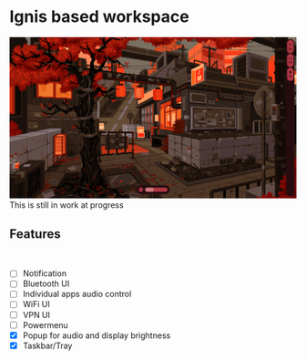 # Ignis based workspace
<img src="preview/v0.91.png">
This is still in work at progress

## Features
<br>

- [ ] Notification <br>
- [ ] Bluetooth UI <br>
- [ ] Individual apps audio control <br>
- [ ] WiFi UI <br>
- [ ] VPN UI <br>
- [ ] Powermenu <br>
- [x] Popup for audio and display brightness <br>
- [x] Taskbar/Tray <br>
